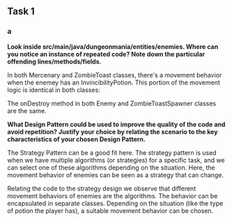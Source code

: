 ## Task 1

### a

**Look inside src/main/java/dungeonmania/entities/enemies. Where can you notice an instance of repeated code? Note down the particular offending lines/methods/fields.**

In both Mercenary and ZombieToast classes, there's a movement behavior when the enemey has an InvincibilityPotion. This portion of the movement logic is identical in both classes:

The onDestroy method in both Enemy and ZombieToastSpawner classes are the same.

**What Design Pattern could be used to improve the quality of the code and avoid repetition? Justify your choice by relating the scenario to the key characteristics of your chosen Design Pattern.**

The Strategy Pattern can be a good fit here. The strategy pattern is used when we have multiple algorithms (or strategies) for a specific task, and we can select one of these algorithms depending on the situation. Here, the movement behavior of enemies can be seen as a strategy that can change.

Relating the code to the strategy design we observe that different movement behaviors of enemies are the algorithms. The behavior can be encapsulated in separate classes. Depending on the situation (like the type of potion the player has), a suitable movement behavior can be chosen.